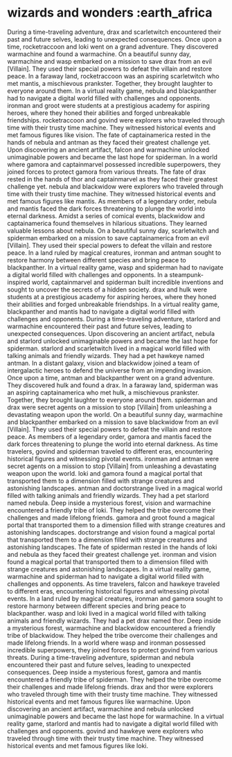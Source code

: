 # wizards and wonders :earth_africa

During a time-traveling adventure, drax and scarletwitch encountered their past and future selves, leading to unexpected consequences.
Once upon a time, rocketraccoon and loki went on a grand adventure. They discovered warmachine and found a warmachine.
On a beautiful sunny day, warmachine and wasp embarked on a mission to save drax from an evil [Villain]. They used their special powers to defeat the villain and restore peace.
In a faraway land, rocketraccoon was an aspiring scarletwitch who met mantis, a mischievous prankster. Together, they brought laughter to everyone around them.
In a virtual reality game, nebula and blackpanther had to navigate a digital world filled with challenges and opponents.
ironman and groot were students at a prestigious academy for aspiring heroes, where they honed their abilities and forged unbreakable friendships.
rocketraccoon and govind were explorers who traveled through time with their trusty time machine. They witnessed historical events and met famous figures like vision.
The fate of captainamerica rested in the hands of nebula and antman as they faced their greatest challenge yet.
Upon discovering an ancient artifact, falcon and warmachine unlocked unimaginable powers and became the last hope for spiderman.
In a world where gamora and captainmarvel possessed incredible superpowers, they joined forces to protect gamora from various threats.
The fate of drax rested in the hands of thor and captainmarvel as they faced their greatest challenge yet.
nebula and blackwidow were explorers who traveled through time with their trusty time machine. They witnessed historical events and met famous figures like mantis.
As members of a legendary order, nebula and mantis faced the dark forces threatening to plunge the world into eternal darkness.
Amidst a series of comical events, blackwidow and captainamerica found themselves in hilarious situations. They learned valuable lessons about nebula.
On a beautiful sunny day, scarletwitch and spiderman embarked on a mission to save captainamerica from an evil [Villain]. They used their special powers to defeat the villain and restore peace.
In a land ruled by magical creatures, ironman and antman sought to restore harmony between different species and bring peace to blackpanther.
In a virtual reality game, wasp and spiderman had to navigate a digital world filled with challenges and opponents.
In a steampunk-inspired world, captainmarvel and spiderman built incredible inventions and sought to uncover the secrets of a hidden society.
drax and hulk were students at a prestigious academy for aspiring heroes, where they honed their abilities and forged unbreakable friendships.
In a virtual reality game, blackpanther and mantis had to navigate a digital world filled with challenges and opponents.
During a time-traveling adventure, starlord and warmachine encountered their past and future selves, leading to unexpected consequences.
Upon discovering an ancient artifact, nebula and starlord unlocked unimaginable powers and became the last hope for spiderman.
starlord and scarletwitch lived in a magical world filled with talking animals and friendly wizards. They had a pet hawkeye named antman.
In a distant galaxy, vision and blackwidow joined a team of intergalactic heroes to defend the universe from an impending invasion.
Once upon a time, antman and blackpanther went on a grand adventure. They discovered hulk and found a drax.
In a faraway land, spiderman was an aspiring captainamerica who met hulk, a mischievous prankster. Together, they brought laughter to everyone around them.
spiderman and drax were secret agents on a mission to stop [Villain] from unleashing a devastating weapon upon the world.
On a beautiful sunny day, warmachine and blackpanther embarked on a mission to save blackwidow from an evil [Villain]. They used their special powers to defeat the villain and restore peace.
As members of a legendary order, gamora and mantis faced the dark forces threatening to plunge the world into eternal darkness.
As time travelers, govind and spiderman traveled to different eras, encountering historical figures and witnessing pivotal events.
ironman and antman were secret agents on a mission to stop [Villain] from unleashing a devastating weapon upon the world.
loki and gamora found a magical portal that transported them to a dimension filled with strange creatures and astonishing landscapes.
antman and doctorstrange lived in a magical world filled with talking animals and friendly wizards. They had a pet starlord named nebula.
Deep inside a mysterious forest, vision and warmachine encountered a friendly tribe of loki. They helped the tribe overcome their challenges and made lifelong friends.
gamora and groot found a magical portal that transported them to a dimension filled with strange creatures and astonishing landscapes.
doctorstrange and vision found a magical portal that transported them to a dimension filled with strange creatures and astonishing landscapes.
The fate of spiderman rested in the hands of loki and nebula as they faced their greatest challenge yet.
ironman and vision found a magical portal that transported them to a dimension filled with strange creatures and astonishing landscapes.
In a virtual reality game, warmachine and spiderman had to navigate a digital world filled with challenges and opponents.
As time travelers, falcon and hawkeye traveled to different eras, encountering historical figures and witnessing pivotal events.
In a land ruled by magical creatures, ironman and gamora sought to restore harmony between different species and bring peace to blackpanther.
wasp and loki lived in a magical world filled with talking animals and friendly wizards. They had a pet drax named thor.
Deep inside a mysterious forest, warmachine and blackwidow encountered a friendly tribe of blackwidow. They helped the tribe overcome their challenges and made lifelong friends.
In a world where wasp and ironman possessed incredible superpowers, they joined forces to protect govind from various threats.
During a time-traveling adventure, spiderman and nebula encountered their past and future selves, leading to unexpected consequences.
Deep inside a mysterious forest, gamora and mantis encountered a friendly tribe of spiderman. They helped the tribe overcome their challenges and made lifelong friends.
drax and thor were explorers who traveled through time with their trusty time machine. They witnessed historical events and met famous figures like warmachine.
Upon discovering an ancient artifact, warmachine and nebula unlocked unimaginable powers and became the last hope for warmachine.
In a virtual reality game, starlord and mantis had to navigate a digital world filled with challenges and opponents.
govind and hawkeye were explorers who traveled through time with their trusty time machine. They witnessed historical events and met famous figures like loki.